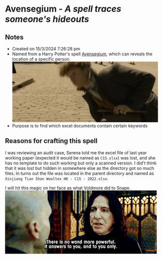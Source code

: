 # **Avensegium** - *A spell traces someone's hideouts*

## Notes

- Created on 15/3/2024 7:26:28 pm
- Named from a Harry Potter's spell [Avensegium](https://harrypotter.fandom.com/wiki/Avenseguim), which can reveals the location of a specific person.![Avenseguim](Avenseguim.webp) 
- Purpose is to find which excel documents contain certain keywords

## Reasons for crafting this spell

I was reviewing an audit case, Serena told me the excel file of last year working paper (expected it would be named as `C15.xlsx`) was lost, and she has no template to do such working but only a scanned version. I did't think that it was lost but hidden in somewhere else as the directory got so much files. In turns out the file was located in the parent directory and named as `Xinjiang Tian Shan Wooltex HK - C15 - 2022.xlsx`.

I will hit this magic on her face as what Voldmore did to Snape.![Don't tell me no!](voldemort_kill_snape.gif) 